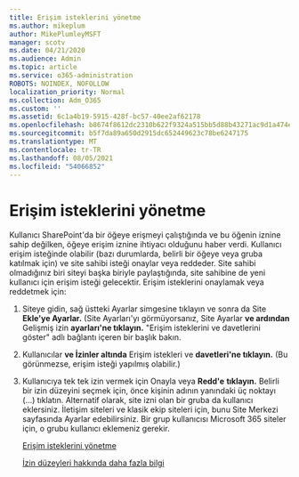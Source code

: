 ```yaml
---
title: Erişim isteklerini yönetme
ms.author: mikeplum
author: MikePlumleyMSFT
manager: scotv
ms.date: 04/21/2020
ms.audience: Admin
ms.topic: article
ms.service: o365-administration
ROBOTS: NOINDEX, NOFOLLOW
localization_priority: Normal
ms.collection: Adm_O365
ms.custom: ''
ms.assetid: 6c1a4b19-5915-428f-bc57-40ee2af62178
ms.openlocfilehash: b8674f8612dc2310b622f9324a515bb5d88b43271ac9d1a474eefa1be3cae750
ms.sourcegitcommit: b5f7da89a650d2915dc652449623c78be6247175
ms.translationtype: MT
ms.contentlocale: tr-TR
ms.lasthandoff: 08/05/2021
ms.locfileid: "54066852"
---
```

# <a name="manage-access-requests"></a>Erişim isteklerini yönetme

Kullanıcı SharePoint'da bir öğeye erişmeyi çalıştığında ve bu öğenin iznine sahip değilken, öğeye erişim iznine ihtiyacı olduğunu haber verdi. Kullanıcı erişim isteğinde olabilir (bazı durumlarda, belirli bir öğeye veya gruba katılmak için) ve site sahibi isteği onaylar veya reddeder. Site sahibi olmadığınız biri siteyi başka biriyle paylaştığında, site sahibine de yeni kullanıcı için erişim isteği gelecektir. Erişim isteklerini onaylamak veya reddetmek için:
  
1. Siteye gidin, sağ üstteki Ayarlar simgesine tıklayın ve sonra da Site **Ekle'ye Ayarlar.** (Site Ayarları'yı görmüyorsanız, Site Ayarlar **ve ardından** Gelişmiş izin **ayarları'ne tıklayın.** "Erişim isteklerini ve davetlerini göster" adlı bağlantı içeren bir başlık bakın.
    
2. Kullanıcılar **ve İzinler altında** Erişim istekleri ve **davetleri'ne tıklayın.** (Bu görünmezse, erişim isteği yapılmış olabilir.)
    
3. Kullanıcıya tek tek izin vermek için Onayla veya **Redd'e** **tıklayın.** Belirli bir izin düzeyini seçmek için, önce kişinin adının yanındaki üç noktayı (...) tıklatın. Alternatif olarak, site izni olan bir gruba da kullanıcı eklersiniz. İletişim siteleri ve klasik ekip siteleri için, bunu Site Merkezi sayfasında Ayarlar edebilirsiniz. Bir grup kullanıcısı Microsoft 365 siteler için, o grubu kullanıcı eklemeniz gerekir.
    
    [Erişim isteklerini yönetme ](https://go.microsoft.com/fwlink/?linkid=2008747)
    
    [İzin düzeyleri hakkında daha fazla bilgi](https://go.microsoft.com/fwlink/?linkid=867071)
    

